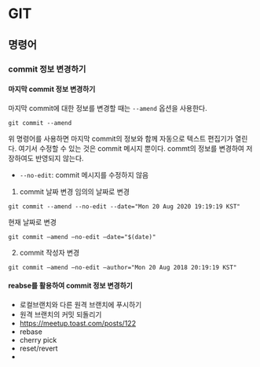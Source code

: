 # GIT

## 명령어
### commit 정보 변경하기
#### 마지막 commit 정보 변경하기
마지막 commit에 대한 정보를 변경할 때는 `--amend` 옵션을 사용한다.

```
git commit --amend
```

위 명령어를 사용하면 마지막 commit의 정보와 함께 자동으로 텍스트 편집기가 열린다. 여기서 수정할 수 있는 것은 commit 메시지 뿐이다. commt의 정보를 변경하여 저장하여도 반영되지 않는다.

- `--no-edit`: commit 메시지를 수정하지 않음

1. commit 날짜 변경
임의의 날짜로 변경

```
git commit --amend --no-edit --date="Mon 20 Aug 2020 19:19:19 KST"
```

현재 날짜로 변경

```
git commit —amend —no-edit —date="$(date)"
```

2. commit 작성자 변경

```
git commit —amend —no-edit —author="Mon 20 Aug 2018 20:19:19 KST"
```

#### reabse를 활용하여 commit 정보 변경하기

- 로컬브랜치와 다른 원격 브랜치에 푸시하기
- 원격 브랜치의 커밋 되돌리기
- <https://meetup.toast.com/posts/122>
- rebase
- cherry pick
- reset/revert
-